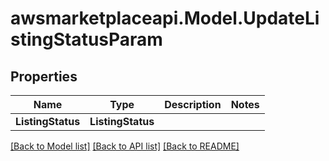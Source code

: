 # awsmarketplaceapi.Model.UpdateListingStatusParam

## Properties

Name | Type | Description | Notes
------------ | ------------- | ------------- | -------------
**ListingStatus** | **ListingStatus** |  | 

[[Back to Model list]](../README.md#documentation-for-models) [[Back to API list]](../README.md#documentation-for-api-endpoints) [[Back to README]](../README.md)

